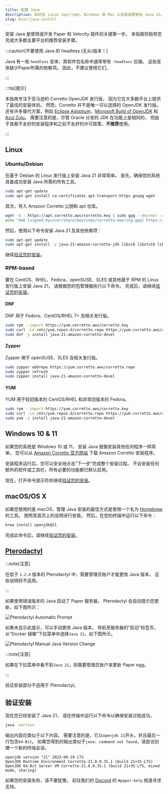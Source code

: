 ```yaml
---
title: 配置 Java
description: 如何在 Linux（apt/rpm）、Windows 或 Mac 上安装或更新到 Java 21。
slug: misc/java-install
---
```


安装 Java 是使用或开发 Paper 和 Velocity 插件的关键第一步。
本指南将指导您完成大多数主要平台的推荐安装步骤。

:::caution[不要使用 Java 的 headless (无头)版本！]

Java 有一些 `headless` 变体，其软件包名称中通常带有 `-headless` 后缀。
这些变体缺少Paper所需的依赖项。 因此，不建议使用它们。

:::

:::tip[提示]

本指南专注于亚马逊的 Corretto OpenJDK 发行版，
因为它在大多数平台上提供了最佳的安装体验。
然而，Corretto 并不是唯一可以选择的 OpenJDK 发行版。
还有许多替代方案，例如 [Eclipse Adoptium](https://adoptium.net/)、[Microsoft Build of OpenJDK](https://www.microsoft.com/openjdk)
和 [Azul Zulu](https://www.azul.com/downloads/?package=jdk)。
需要注意的是，尽管 Oracle 分发的 JDK 在功能上是相同的，
但由于其极不友好的安装程序和之前不友好的许可政策，**不推荐**使用。

:::

## Linux

### Ubuntu/Debian

在基于 Debian 的 Linux 发行版上安装 Java 21 非常简单。
首先，确保您的系统具备成功安装 Java 所需的所有工具。

```bash
sudo apt-get update
sudo apt-get install ca-certificates apt-transport-https gnupg wget
```

其次，导入 Amazon Corretto 公钥和 apt 仓库。

```bash
wget -O - https://apt.corretto.aws/corretto.key | sudo gpg --dearmor -o /usr/share/keyrings/corretto-keyring.gpg && \
echo "deb [signed-by=/usr/share/keyrings/corretto-keyring.gpg] https://apt.corretto.aws stable main" | sudo tee /etc/apt/sources.list.d/corretto.list
```

然后，使用以下命令安装 Java 21 及其他依赖项：

```bash
sudo apt-get update
sudo apt-get install -y java-21-amazon-corretto-jdk libxi6 libxtst6 libxrender1
```

继续[验证您的安装](#验证安装)。

### RPM-based

要在 CentOS、RHEL、Fedora、openSUSE、SLES 或其他基于 RPM 的 Linux 发行版上安装 Java 21，
请根据您的包管理器执行以下命令。
完成后，请继续[验证您的安装](#验证安装)。

#### DNF

DNF 用于 Fedora、CentOS/RHEL 7+ 及相关发行版。

```bash
sudo rpm --import https://yum.corretto.aws/corretto.key
sudo curl -Lo /etc/yum.repos.d/corretto.repo https://yum.corretto.aws/corretto.repo
sudo dnf -y install java-21-amazon-corretto-devel
```

#### Zypper

Zypper 用于 openSUSE、SLES 及相关发行版。

```bash
sudo zypper addrepo https://yum.corretto.aws/corretto.repo
sudo zypper refresh
sudo zypper install java-21-amazon-corretto-devel
```

#### YUM

YUM 用于较旧版本的 CentOS/RHEL 和非常旧版本的 Fedora。

```bash
sudo rpm --import https://yum.corretto.aws/corretto.key
sudo curl -Lo /etc/yum.repos.d/corretto.repo https://yum.corretto.aws/corretto.repo
sudo yum -y install java-21-amazon-corretto-devel
```

## Windows 10 & 11

如果您的系统是 Windows 10 或 11，
安装 Java 就像安装其他任何程序一样简单。
您可以从 [Amazon Corretto 官方网站](https://corretto.aws/downloads/latest/amazon-corretto-21-x64-windows-jdk.msi) 下载 Amazon Corretto 安装程序。

安装程序运行后，您可以安全地点击“下一步”完成整个安装过程。
不会安装任何额外的软件或工具栏，所有必要的功能都已默认启用。

现在，打开命令提示符并继续[验证您的安装](#验证安装)。

## macOS/OS X

如果您使用的是 macOS，管理 Java 安装的最佳方式是使用一个名为 [Homebrew](https://brew.sh) 的工具。
按照其首页上的说明进行安装。
然后，在您的终端中运行以下命令：

```bash
brew install openjdk@21
```

完成此命令后，请继续[验证您的安装](#验证安装)。

## [Pterodactyl](https://pterodactyl.io/)

:::note[注意]

在低于 `1.2.0` 版本的 Pterodactyl 中，需要管理员账户才能更改 Java 版本。
这些说明将不适用。

:::

如果使用错误版本的 Java 启动了 Paper 服务器，
Pterodactyl 会自动提示您更新，如下图所示：

![Pterodactyl Automatic Prompt](./assets/pterodactyl-prompt.png)

如果未显示此提示，可以手动更改 Java 版本。
导航至服务器的“启动”标签页，
从“Docker 镜像”下拉菜单中选择`Java 21`，如下图所示。

![Pterodactyl Manual Java Version Change](./assets/pterodactyl-manual.png)

:::note[注意]

如果在下拉菜单中看不到`Java 21`，则需要管理员账户来更新 Paper egg。

:::

验证安装部分不适用于 Pterodactyl。

## 验证安装

现在您已经安装了 Java 21，
请在终端中运行以下命令以确保安装过程成功。

```bash
java -version
```

输出内容应类似于以下内容。
需要注意的是，它以`openjdk 21`开头，并且最后一行包含`64-Bit`。
如果您得到的输出类似于`java: command not found`，请尝试创建一个新的终端会话。

```
openjdk version "21" 2023-09-19 LTS
OpenJDK Runtime Environment Corretto-21.0.0.35.1 (build 21+35-LTS)
OpenJDK 64-Bit Server VM Corretto-21.0.0.35.1 (build 21+35-LTS, mixed mode, sharing)
```

如果您的安装失败，请不要犹豫，
前往我们的 [Discord](https://discord.gg/papermc) 的 `#paper-help` 频道寻求支持。
